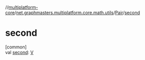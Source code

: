 //[multiplatform-core](../../../index.md)/[net.graphmasters.multiplatform.core.math.utils](../index.md)/[Pair](index.md)/[second](second.md)

# second

[common]\
val [second](second.md): [V](index.md)
